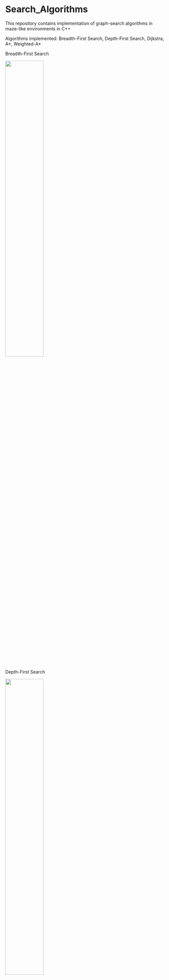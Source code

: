 # Search_Algorithms
This repository contains implementation of graph-search algorithms in maze-like environments in C++

Algorithms implemented: Breadth-First Search, Depth-First Search, Dijkstra, A*, Weighted-A*

Breadth-First Search 

<p float="center">
<img src="https://github.com/KavitShah1998/Search_Algorithms/tree/master/Videos/gif/Maze_solver_with_bfs(1).gif" width="49%"/>
</p>

Depth-First Search 

<p float="center">
<img src="https://github.com/KavitShah1998/Search_Algorithms/tree/master/Videos/gif/Maze_solver_with_dfs.gif" width="49%"/>
</p>

Dijkstra's Algorithm 

<p float="center">
<img src="https://github.com/KavitShah1998/Search_Algorithms/tree/master/Videos/gif/Maze_solver_with_dijkstra" width="49%"/>
</p>

A* 

<p float="center">
<img src="https://github.com/KavitShah1998/Search_Algorithms/tree/master/Videos/gif/Maze_solver_with_a_star.gif" width="49%"/>
</p>

Weighted-A*

<p float="center">
<img src="https://github.com/KavitShah1998/Search_Algorithms/tree/master/Videos/gif/Maze_solver_with_wa_star.gif" width="49%"/>
</p>


## Dependencies
You will need OpenCV library for visualizing this project

You can find the installing instruction for OpenCV4 on Ubuntu 18-04 [here](https://www.learnopencv.com/install-opencv-4-on-ubuntu-18.04/)

Don't forget to configure the OpenCV_DIR in the CMakeLists.txt with {path-to-your-OpenCV-library}

## Installation 

Create a build directory

        mkdir build

Go into the build directory

        cd build

Run the following commands to complete the build process

        cmake ..
        make


## Running
Once you have successfully build your project you can run the executables with the following commands from inside your build directory

DFS
         
         ./dfs
        
BFS

        ./bfs

Dijkstra

        ./dijkstra


A*

        ./a_star

Weighted-A*

        ./wa_star



## References & Useful resources

        * Maze Generator for the code has been used from [here] (https://scipython.com/blog/making-a-maze/)

        * Installing OpenCV (4) for Ubuntu 18.04] (https://www.learnopencv.com/install-opencv-4-on-ubuntu-18-04/)


